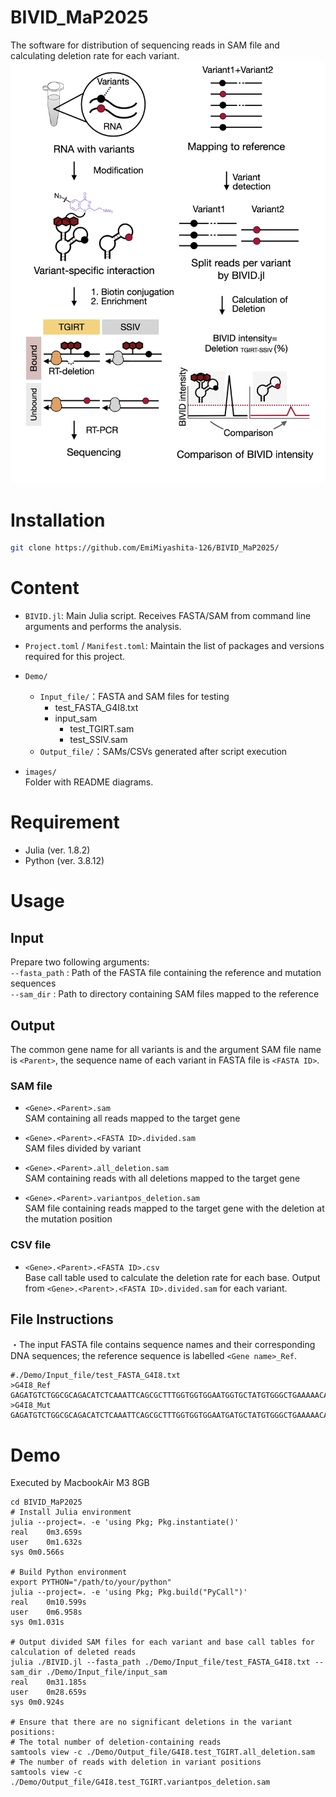 # BIVID_MaP2025

The software for distribution of sequencing reads in SAM file and calculating deletion rate for each variant.
![BIVID-MaP overview](images/250505_Github_BIVID_MaP.jpg)


# Installation 
```bash
git clone https://github.com/EmiMiyashita-126/BIVID_MaP2025/
```

# Content
- `BIVID.jl`: Main Julia script. Receives FASTA/SAM from command line arguments and performs the analysis.

- `Project.toml` / `Manifest.toml`:  Maintain the list of packages and versions required for this project.

- `Demo/` 
  - `Input_file/`：FASTA and SAM files for testing
    - test_FASTA_G4I8.txt
    - input_sam
      - test_TGIRT.sam
      - test_SSIV.sam
  - `Output_file/`：SAMs/CSVs generated after script execution
- `images/`  
  Folder with README diagrams.
# Requirement

- Julia (ver. 1.8.2)
- Python (ver. 3.8.12)

# Usage
## Input

Prepare two  following arguments: <br>
  `--fasta_path` : Path of the FASTA file containing the reference and mutation sequences<br>
  `--sam_dir` : Path to directory containing SAM files mapped to the reference<br>


## Output
The common gene name for all variants is <Gene> and the argument SAM file name is `<Parent>`, the sequence name of each variant in FASTA file is `<FASTA ID>`. 
### SAM file

- `<Gene>.<Parent>.sam`  
  SAM containing all reads mapped to the target gene<br>

- `<Gene>.<Parent>.<FASTA ID>.divided.sam`  
  SAM files divided by variant

- `<Gene>.<Parent>.all_deletion.sam`  
  SAM containing reads with all deletions mapped to the target gene 

- `<Gene>.<Parent>.variantpos_deletion.sam`  
   SAM file containing reads mapped to the target gene with the deletion at the mutation position

### CSV file

- `<Gene>.<Parent>.<FASTA ID>.csv`  
  Base call table used to calculate the deletion rate for each base. Output from `<Gene>.<Parent>.<FASTA ID>.divided.sam` for each variant. 

## File Instructions
・The input FASTA file contains sequence names and their corresponding DNA sequences; the reference sequence is labelled 	`<Gene name>_Ref`.
```text
#./Demo/Input_file/test_FASTA_G4I8.txt
>G4I8_Ref
GAGATGTCTGGCGCAGACATCTCAAATTCAGCGCTTTGGTGGTGGAATGGTGCTATGTGGGCTGAAAAACAAATCGGGCTTCGGTCCGGTTC
>G4I8_Mut
GAGATGTCTGGCGCAGACATCTCAAATTCAGCGCTTTGGTGGTGGAATGATGCTATGTGGGCTGAAAAACAAATCGGGCTTCGGTCCGGTTC
```

# Demo
Executed by MacbookAir M3 8GB
```text
cd BIVID_MaP2025
# Install Julia environment
julia --project=. -e 'using Pkg; Pkg.instantiate()'
real	0m3.659s
user	0m1.632s
sys	0m0.566s

# Build Python environment
export PYTHON="/path/to/your/python"
julia --project=. -e 'using Pkg; Pkg.build("PyCall")'
real	0m10.599s
user	0m6.958s
sys	0m1.031s

# Output divided SAM files for each variant and base call tables for calculation of deleted reads
julia ./BIVID.jl --fasta_path ./Demo/Input_file/test_FASTA_G4I8.txt --sam_dir ./Demo/Input_file/input_sam
real	0m31.185s
user	0m28.659s
sys	0m0.924s

# Ensure that there are no significant deletions in the variant positions:
# The total number of deletion‐containing reads
samtools view -c ./Demo/Output_file/G4I8.test_TGIRT.all_deletion.sam
# The number of reads with deletion in variant positions
samtools view -c ./Demo/Output_file/G4I8.test_TGIRT.variantpos_deletion.sam
```

















